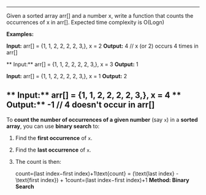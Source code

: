 
---

Given a sorted array arr[] and a number x, write a function that counts the occurrences of x in arr[]. Expected time complexity is O(Logn) 

**Examples:** 

  **Input:** arr[] = {1, 1, 2, 2, 2, 2, 3,},   x = 2
  **Output:** 4 // x (or 2) occurs 4 times in arr[]

 ** Input:** arr[] = {1, 1, 2, 2, 2, 2, 3,},   x = 3
  **Output:** 1 

  **Input:** arr[] = {1, 1, 2, 2, 2, 2, 3,},   x = 1
  **Output:** 2 

 ** Input:** arr[] = {1, 1, 2, 2, 2, 2, 3,},   x = 4
 ** Output:** -1 // 4 doesn't occur in arr[] 
-------------------------------------------------------------------------------------------------------


To **count the number of occurrences of a given number** (say `x`) in a **sorted array**, you can use **binary search** to:

1. Find the **first occurrence** of `x`.
    
2. Find the **last occurrence** of `x`.
    
3. The count is then:
    
    count=(last index−first index)+1\text{count} = (\text{last index} - \text{first index}) + 1count=(last index−first index)+1
**Method: Binary Search**
```

```